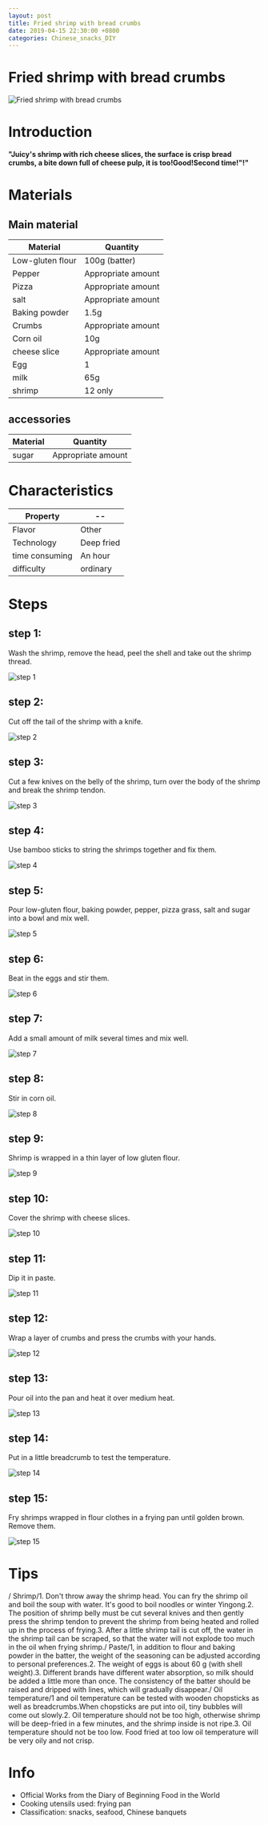 ```yaml
---
layout: post
title: Fried shrimp with bread crumbs
date: 2019-04-15 22:30:00 +0800
categories: Chinese_snacks_DIY
---
```


# Fried shrimp with bread crumbs

![Fried shrimp with bread crumbs]({{site.baseurl}}/img/410920/410920.jpg)

# Introduction

**"Juicy's shrimp with rich cheese slices, the surface is crisp bread crumbs, a bite down full of cheese pulp, it is too!Good!Second time!"!"**

# Materials


## Main material

Material|Quantity
--|--
Low-gluten flour|100g (batter)
Pepper|Appropriate amount
Pizza|Appropriate amount
salt|Appropriate amount
Baking powder|1.5g
Crumbs|Appropriate amount
Corn oil|10g
cheese slice|Appropriate amount
Egg|1
milk|65g
shrimp|12 only

## accessories

Material|Quantity
--|--
sugar|Appropriate amount

# Characteristics

Property|--
--|--
Flavor|Other
Technology|Deep fried
time consuming|An hour
difficulty|ordinary

# Steps

## step 1:

Wash the shrimp, remove the head, peel the shell and take out the shrimp thread.

![step 1]({{site.baseurl}}/img/410920/1.jpg)

## step 2:

Cut off the tail of the shrimp with a knife.

![step 2]({{site.baseurl}}/img/410920/2.jpg)

## step 3:

Cut a few knives on the belly of the shrimp, turn over the body of the shrimp and break the shrimp tendon.

![step 3]({{site.baseurl}}/img/410920/3.jpg)

## step 4:

Use bamboo sticks to string the shrimps together and fix them.

![step 4]({{site.baseurl}}/img/410920/4.jpg)

## step 5:

Pour low-gluten flour, baking powder, pepper, pizza grass, salt and sugar into a bowl and mix well.

![step 5]({{site.baseurl}}/img/410920/5.jpg)

## step 6:

Beat in the eggs and stir them.

![step 6]({{site.baseurl}}/img/410920/6.jpg)

## step 7:

Add a small amount of milk several times and mix well.

![step 7]({{site.baseurl}}/img/410920/7.jpg)

## step 8:

Stir in corn oil.

![step 8]({{site.baseurl}}/img/410920/8.jpg)

## step 9:

Shrimp is wrapped in a thin layer of low gluten flour.

![step 9]({{site.baseurl}}/img/410920/9.jpg)

## step 10:

Cover the shrimp with cheese slices.

![step 10]({{site.baseurl}}/img/410920/10.jpg)

## step 11:

Dip it in paste.

![step 11]({{site.baseurl}}/img/410920/11.jpg)

## step 12:

Wrap a layer of crumbs and press the crumbs with your hands.

![step 12]({{site.baseurl}}/img/410920/12.jpg)

## step 13:

Pour oil into the pan and heat it over medium heat.

![step 13]({{site.baseurl}}/img/410920/13.jpg)

## step 14:

Put in a little breadcrumb to test the temperature.

![step 14]({{site.baseurl}}/img/410920/14.jpg)

## step 15:

Fry shrimps wrapped in flour clothes in a frying pan until golden brown. Remove them.

![step 15]({{site.baseurl}}/img/410920/15.jpg)

# Tips

/ Shrimp/1. Don't throw away the shrimp head. You can fry the shrimp oil and boil the soup with water. It's good to boil noodles or winter Yingong.2. The position of shrimp belly must be cut several knives and then gently press the shrimp tendon to prevent the shrimp from being heated and rolled up in the process of frying.3. After a little shrimp tail is cut off, the water in the shrimp tail can be scraped, so that the water will not explode too much in the oil when frying shrimp./ Paste/1, in addition to flour and baking powder in the batter, the weight of the seasoning can be adjusted according to personal preferences.2. The weight of eggs is about 60 g (with shell weight).3. Different brands have different water absorption, so milk should be added a little more than once. The consistency of the batter should be raised and dripped with lines, which will gradually disappear./ Oil temperature/1 and oil temperature can be tested with wooden chopsticks as well as breadcrumbs.When chopsticks are put into oil, tiny bubbles will come out slowly.2. Oil temperature should not be too high, otherwise shrimp will be deep-fried in a few minutes, and the shrimp inside is not ripe.3. Oil temperature should not be too low. Food fried at too low oil temperature will be very oily and not crisp.

# Info

- Official Works from the Diary of Beginning Food in the World
- Cooking utensils used: frying pan
- Classification: snacks, seafood, Chinese banquets